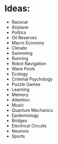 # Ideas:

* Racecar
* Airplane
* Politics
* Oil Reserves
* Macro Economy
* Climate
* Swimming
* Running
* Robot Navigation
* Wave Pools
* Ecology
* Criminal Psychology
* Puzzle Games
* Learning
* Memory
* Attention
* Music
* Quantum Mechanics
* Epidemiology
* Bridges
* Electrical Circuits
* Neurons
* Sports
